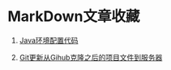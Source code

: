 # MarkDown文章收藏

1. [Java环境配置代码](https://github.com/Brioal/Article_Collect/blob/master/Java%E7%8E%AF%E5%A2%83%E9%85%8D%E7%BD%AE.md)

2. [Git更新从Gihub克隆之后的项目文件到服务器](https://github.com/Brioal/Article_Collect/blob/master/Git%E6%9B%B4%E6%96%B0%E4%BB%8EGihub%E5%85%8B%E9%9A%86%E4%B9%8B%E5%90%8E%E7%9A%84%E9%A1%B9%E7%9B%AE%E6%96%87%E4%BB%B6%E5%88%B0Github.md)
